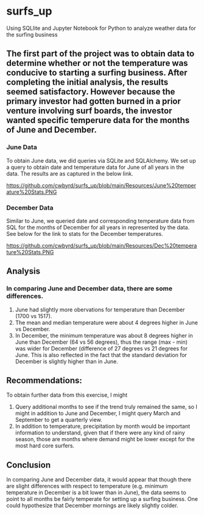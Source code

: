 # surfs_up
Using SQLlite and Jupyter Notebook for Python to analyze weather data for the surfing business
## The first part of the project was to obtain data to determine whether or not the temperature was conducive to starting a surfing business. After completing the initial analysis, the results seemed satisfactory. However because the primary investor had gotten burned in a prior venture involving surf boards, the investor wanted specific temperure data for the months of June and December. 

### June Data 
To obtain June data, we did queries via SQLite and SQLAlchemy. We set up a query to obtain date and temperature data for June of all years in the data. The results are as captured in the below link. 

https://github.com/cwbyrd/surfs_up/blob/main/Resources/June%20temperature%20Stats.PNG


### December Data
Similar to June, we queried date and corresponding temperature data from SQL for the months of December for all years in represented by the data. See below for the link to stats for the December temperatures. 

https://github.com/cwbyrd/surfs_up/blob/main/Resources/Dec%20temperature%20Stats.PNG

## Analysis
### In comparing June and December data, there are some differences. 
1. June had slightly more obervations for temperature than December (1700 vs 1517). 
2. The mean and median temperature were about 4 degrees higher in June vs December. 
3. In December, the minimum temperature was about 8 degrees higher in June than December (64 vs 56 degrees), thus the range (max - min) was wider for December (difference of 27 degrees vs 21 degrees for June. This is also reflected in the fact that the standard deviation for December is slightly higher than in June. 

## Recommendations: 
To obtain further data from this exercise, I might 
1. Query additional months to see if the trend truly remained the same, so I might in addition to June and December, I might query March and September to get a quarterly view. 
2. In addition to temperature, precipitation by month would be important information to understand, given that if there were any kind of rainy season, those are months where demand might be lower except for the most hard core surfers. 

## Conclusion
In comparing June and December data, it would appear that though there are slight differences with respect to temperature (e.g. minimum temperature in December is a bit lower than in June), the data seems to point to all months be fairly temperate for setting up a surfing business. One could hypothesize that December mornings are likely slightly colder. 
